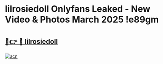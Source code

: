 # lilrosiedoll Onlyfans Leaked - New Video & Photos March 2025 !e89gm

# <h2><a href="https://v5slak.iuczelnia.edu.pl?title=lilrosiedoll&ref=e89gm">🔗👉 🔴 lilrosiedoll</a></h2>

[![acn](https://github.com/user-attachments/assets/0f9c940e-d8b0-45ae-aac7-cd30a18b3e1c)](https://v5slak.iuczelnia.edu.pl?title=lilrosiedoll&ref=e89gm)

